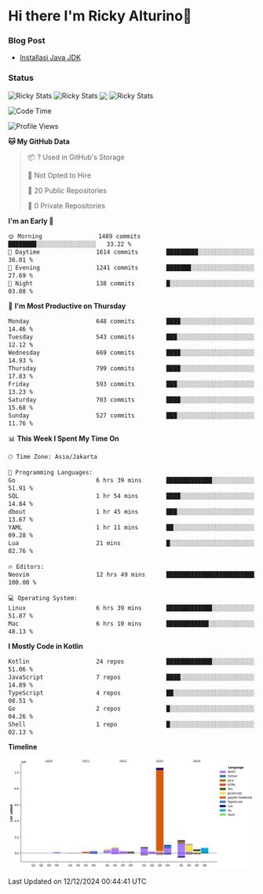 # Hi there I'm Ricky Alturino👋

### Blog Post

<!-- BLOG-POST-LIST:START -->

- [Installasi Java JDK](https://onirutla.medium.com/installasi-java-jdk-ec701beeb5cb?source=rss-d9d81c918cc9------2)
<!-- BLOG-POST-LIST:END -->

### Status

<img align="center" alt="Ricky Stats" src="https://github-readme-stats.vercel.app/api?username=Alturino&theme=dark&show_icons=true&hide_border=false" />
<img align="center" alt="Ricky Stats" src="https://github-readme-stats.vercel.app/api/top-langs/?username=Alturino&theme=dark&show_icons=true&layout=compact"/>
<img align="center" width="640px" src="https://github-readme-stats.vercel.app/api/wakatime?username=Alturino&layout=compact&hide_border=true&theme=dark">
<img align="center" alt="Ricky Stats" src="https://leetcard.jacoblin.cool/onirutla?border=0&radius=20&ext=activity"/>

<!--START_SECTION:waka-->
![Code Time](http://img.shields.io/badge/Code%20Time-793%20hrs%207%20mins-blue)

![Profile Views](http://img.shields.io/badge/Profile%20Views-0-blue)

**🐱 My GitHub Data** 

> 📦 ? Used in GitHub's Storage 
 > 
> 🚫 Not Opted to Hire
 > 
> 📜 20 Public Repositories 
 > 
> 🔑 0 Private Repositories 
 > 
**I'm an Early 🐤** 

```text
🌞 Morning                1489 commits        ████████░░░░░░░░░░░░░░░░░   33.22 % 
🌆 Daytime                1614 commits        █████████░░░░░░░░░░░░░░░░   36.01 % 
🌃 Evening                1241 commits        ███████░░░░░░░░░░░░░░░░░░   27.69 % 
🌙 Night                  138 commits         █░░░░░░░░░░░░░░░░░░░░░░░░   03.08 % 
```
📅 **I'm Most Productive on Thursday** 

```text
Monday                   648 commits         ████░░░░░░░░░░░░░░░░░░░░░   14.46 % 
Tuesday                  543 commits         ███░░░░░░░░░░░░░░░░░░░░░░   12.12 % 
Wednesday                669 commits         ████░░░░░░░░░░░░░░░░░░░░░   14.93 % 
Thursday                 799 commits         ████░░░░░░░░░░░░░░░░░░░░░   17.83 % 
Friday                   593 commits         ███░░░░░░░░░░░░░░░░░░░░░░   13.23 % 
Saturday                 703 commits         ████░░░░░░░░░░░░░░░░░░░░░   15.68 % 
Sunday                   527 commits         ███░░░░░░░░░░░░░░░░░░░░░░   11.76 % 
```


📊 **This Week I Spent My Time On** 

```text
🕑︎ Time Zone: Asia/Jakarta

💬 Programming Languages: 
Go                       6 hrs 39 mins       █████████████░░░░░░░░░░░░   51.91 % 
SQL                      1 hr 54 mins        ████░░░░░░░░░░░░░░░░░░░░░   14.84 % 
dbout                    1 hr 45 mins        ███░░░░░░░░░░░░░░░░░░░░░░   13.67 % 
YAML                     1 hr 11 mins        ██░░░░░░░░░░░░░░░░░░░░░░░   09.28 % 
Lua                      21 mins             █░░░░░░░░░░░░░░░░░░░░░░░░   02.76 % 

🔥 Editors: 
Neovim                   12 hrs 49 mins      █████████████████████████   100.00 % 

💻 Operating System: 
Linux                    6 hrs 39 mins       █████████████░░░░░░░░░░░░   51.87 % 
Mac                      6 hrs 10 mins       ████████████░░░░░░░░░░░░░   48.13 % 
```

**I Mostly Code in Kotlin** 

```text
Kotlin                   24 repos            █████████████░░░░░░░░░░░░   51.06 % 
JavaScript               7 repos             ████░░░░░░░░░░░░░░░░░░░░░   14.89 % 
TypeScript               4 repos             ██░░░░░░░░░░░░░░░░░░░░░░░   08.51 % 
Go                       2 repos             █░░░░░░░░░░░░░░░░░░░░░░░░   04.26 % 
Shell                    1 repo              █░░░░░░░░░░░░░░░░░░░░░░░░   02.13 % 
```



**Timeline**

![Lines of Code chart](https://raw.githubusercontent.com/Alturino/Alturino/main/assets/bar_graph.png)


 Last Updated on 12/12/2024 00:44:41 UTC
<!--END_SECTION:waka-->
